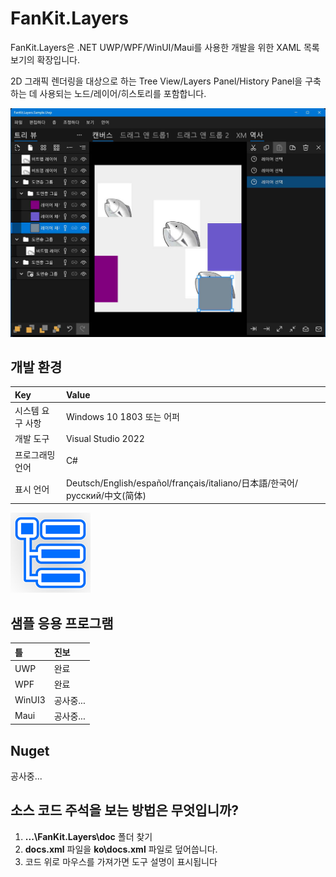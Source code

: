 # FanKit.Layers

FanKit.Layers은 .NET UWP/WPF/WinUI/Maui를 사용한 개발을 위한 XAML 목록 보기의 확장입니다.

2D 그래픽 렌더링을 대상으로 하는 Tree View/Layers Panel/History Panel을 구축하는 데 사용되는 노드/레이어/히스토리를 포함합니다.

![](ScreenShot/KO.jpg)


## 개발 환경

|Key|Value|
|:-|:-|
|시스템 요구 사항| Windows 10 1803 또는 어퍼|
|개발 도구|Visual Studio 2022|
|프로그래밍 언어|C#|
|표시 언어|Deutsch/English/español/français/italiano/日本語/한국어/русский/中文(简体)|

![](ScreenShot/logo.png)


## 샘플 응용 프로그램

|틀|진보|
|:-|:-|
|UWP|완료|
|WPF|완료|
|WinUI3|공사중...|
|Maui|공사중...|


## Nuget

공사중...


## 소스 코드 주석을 보는 방법은 무엇입니까?

1. **...\FanKit.Layers\doc** 폴더 찾기
2. **docs.xml** 파일을 **ko\docs.xml** 파일로 덮어씁니다.
3. 코드 위로 마우스를 가져가면 도구 설명이 표시됩니다
